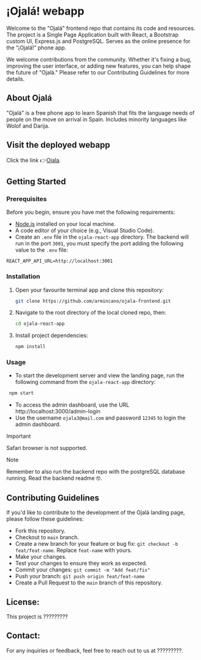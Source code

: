 # ¡Ojalá! webapp

Welcome to the "Ojalá" frontend repo that contains its code and resources.
The project is a Single Page Application built with React, a Bootstrap custom UI, Express.js and PostgreSQL.
Serves as the online presence for the “¡Ojalá!” phone app.

We welcome contributions from the community. Whether it's fixing a bug, improving the user interface, or adding new features, you can help shape the future of "Ojalá." Please refer to our Contributing Guidelines for more details.

## About Ojalá

"Ojalá" is a free phone app to learn Spanish that fits the language needs of people on the move on arrival in Spain. Includes minority languages like Wolof and Darija.

## Visit the deployed webapp
Click the link 👉[Ojala](https://ojala.migracode.org/).

## Getting Started

### Prerequisites

Before you begin, ensure you have met the following requirements:

- [Node.js](https://nodejs.org/) installed on your local machine.
- A code editor of your choice (e.g., Visual Studio Code).
- Create an `.env` file in the `ojala-react-app` directory. The backend will run in the port `3001`, you must specify the port adding the following value to the `.env` file:
```env
REACT_APP_API_URL=http://localhost:3001
```

### Installation

1. Open your favourite terminal app and clone this repository:
   ```bash
   git clone https://github.com/armincano/ojala-frontend.git
   ```
2. Navigate to the root directory of the local cloned repo, then:
   ```bash
   cd ojala-react-app
   ```
3. Install project dependencies:
   ```bash
   npm install
   ```

### Usage

- To start the development server and view the landing page, run the following command from the `ojala-react-app` directory:

```bash
 npm start
```
- To access the admin dashboard, use the URL http://localhost:3000/admin-login
- Use the username `ojala3@mail.com` and password `12345` to login the admin dashboard.

> [!IMPORTANT]   
> Safari browser is not supported.

> [!NOTE]   
> Remember to also run the backend repo with the postgreSQL database running. Read the backend readme 🤓.

## Contributing Guidelines

If you'd like to contribute to the development of the Ojalá landing page, please follow these guidelines:

- Fork this repository.
- Checkout to `main` branch.
- Create a new branch for your feature or bug fix: `git checkout -b feat/feat-name`. Replace `feat-name` with yours.
- Make your changes.
- Test your changes to ensure they work as expected.
- Commit your changes: `git commit -m "Add feat/fix"`
- Push your branch: `git push origin feat/feat-name`
- Create a Pull Request to the `main` branch of this repository.

## License:

This project is ?????????

## Contact:

For any inquiries or feedback, feel free to reach out to us at ?????????.
